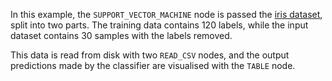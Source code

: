 In this example, the `SUPPORT_VECTOR_MACHINE` node is passed the [iris dataset](https://archive.ics.uci.edu/dataset/53/iris), split into two parts. The training data contains 120 labels, while the input dataset contains 30 samples with the labels removed.

This data is read from disk with two `READ_CSV` nodes, and the output predictions made by the classifier are visualised with the `TABLE` node.